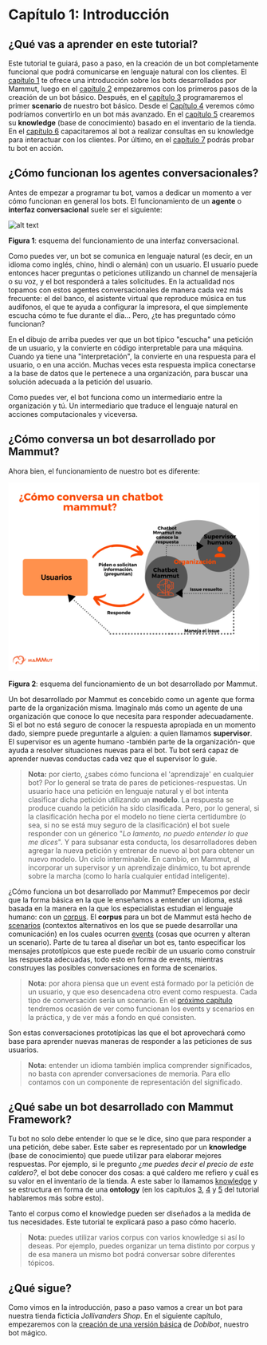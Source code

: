 # Capítulo 1: Introducción

## ¿Qué vas a aprender en este tutorial?

Este tutorial te guiará, paso a paso, en la creación de un bot completamente funcional que podrá comunicarse en lenguaje natural con los clientes. El [capítulo 1](intro.md) te ofrece una introducción sobre los bots desarrollados por Mammut, luego en el [capítulo 2](corpusN(1).md) empezaremos con los primeros pasos de la creación de un bot básico. Después, en el [capítulo 3](corpusN(2).md) programaremos el primer **scenario** de nuestro bot básico. Desde el [Capítulo 4](corpusM(1).md) veremos cómo podríamos convertirlo en un bot más avanzado. En el [capítulo 5](corpusM(2).md) crearemos su **knowledge** (base de conocimiento) basado en el inventario de la tienda. En el [capítulo 6](corpusM(3).md) capacitaremos al bot a realizar consultas en su knowledge para interactuar con los clientes. Por último, en el [capítulo 7](integration.md) podrás probar tu bot en acción.

## ¿Cómo funcionan los agentes conversacionales?

Antes de empezar a programar tu bot, vamos a dedicar un momento a ver cómo funcionan en general los bots. El funcionamiento de un **agente** o **interfaz conversacional** suele ser el siguiente:

![alt text](img/usuario_chatbot_organización.png "imagen 1")

**Figura 1**: esquema del funcionamiento de una interfaz conversacional.

Como puedes ver, un bot se comunica en lenguaje natural (es decir, en un idioma como inglés, chino, hindi o alemán) con un usuario. El usuario puede entonces hacer preguntas o peticiones utilizando un channel de mensajería o su voz, y el bot responderá a tales solicitudes. En la actualidad nos topamos con estos agentes conversacionales de manera cada vez más frecuente: el del banco, el asistente virtual que reproduce música en tus audífonos, el que te ayuda a configurar la impresora, el que simplemente escucha cómo te fue durante el día... Pero, ¿te has preguntado cómo funcionan?

En el dibujo de arriba puedes ver que un bot típico "escucha" una petición de un usuario, y la convierte en código interpretable para una máquina. Cuando ya tiene una "interpretación", la convierte en una respuesta para el usuario, o en una acción. Muchas veces esta respuesta implica conectarse a la base de datos que le pertenece a una organización, para buscar una solución adecuada a la petición del usuario.

Como puedes ver, el bot funciona como un intermediario entre la organización y tú. Un intermediario que traduce el lenguaje natural en acciones computacionales y viceversa.

## ¿Cómo conversa un bot desarrollado por Mammut?

Ahora bien, el funcionamiento de nuestro bot es diferente:

![alt text](img/como_conversa.png "Image 2")

**Figura 2**: esquema del funcionamiento de un bot desarrollado por Mammut.

Un bot desarrollado por Mammut es concebido como un agente que forma parte de la organización misma. Imagínalo más como un agente de una organización que conoce lo que necesita para responder adecuadamente. Si el bot no está seguro de conocer la respuesta apropiada en un momento dado, siempre puede preguntarle a alguien: a quien llamamos **supervisor**. El supervisor es un agente humano -también parte de la organización- que ayuda a resolver situaciones nuevas para el bot. Tu bot será capaz de aprender nuevas conductas cada vez que el supervisor lo guíe.

> **Nota:** por cierto, ¿sabes cómo funciona el 'aprendizaje' en cualquier bot? Por lo general se trata de pares de peticiones-respuestas. Un usuario hace una petición en lenguaje natural y el bot intenta clasificar dicha petición utilizando un **modelo**. La respuesta se produce cuando la petición ha sido clasificada. Pero, por lo general, si la clasificación hecha por el modelo no tiene cierta certidumbre (o sea, si no se está muy seguro de la clasificación) el bot suele responder con un génerico "_Lo lamento, no puedo entender lo que me dices_". Y para subsanar esta conducta, los desarrolladores deben agregar la nueva petición y entrenar de nuevo al bot para obtener un nuevo modelo. Un ciclo interminable. En cambio, en Mammut, al incorporar un supervisor y un aprendizaje dinámico, tu bot aprende sobre la marcha (como lo haría cualquier entidad inteligente).

¿Cómo funciona un bot desarrollado por Mammut? Empecemos por decir que la forma básica en la que le enseñamos a entender un idioma, está basada en la manera en la que los especialistas estudian el lenguaje humano: con un [corpus](../concepts/corpus.md). El **corpus** para un bot de Mammut está hecho de [scenarios](../concepts/scenario.md) (contextos alternativos en los que se puede desarrollar una comunicación) en los cuales ocurren [events](../concepts/events.md) (cosas que ocurren y alteran un scenario). Parte de tu tarea al diseñar un bot es, tanto especificar los mensajes prototípicos que este puede recibir de un usuario como construir las respuesta adecuadas, todo esto en forma de events, mientras construyes las posibles conversaciones en forma de scenarios.

> **Nota:** por ahora piensa que un event está formado por la petición de un usuario, y que eso desencadena otro event como respuesta. Cada tipo de conversación sería un scenario. En el [próximo capítulo](corpusN(1).md) tendremos ocasión de ver como funcionan los events y scenarios en la práctica, y de ver más a fondo en qué consisten.

Son estas conversaciones prototípicas las que el bot aprovechará como base para aprender nuevas maneras de responder a las peticiones de sus usuarios.

> **Nota:** entender un idioma también implica comprender significados, no basta con aprender conversaciones de memoria. Para ello contamos con un componente de representación del significado.

## ¿Qué sabe un bot desarrollado con Mammut Framework?

Tu bot no solo debe entender lo que se le dice, sino que para responder a una petición, debe saber. Este saber es representado por un **knowledge** (base de conocimiento) que puede utilizar para elaborar mejores respuestas. Por ejemplo, si le pregunto _¿me puedes decir el precio de este caldero?_, el bot debe conocer dos cosas: a qué caldero me refiero y cuál es su valor en el inventario de la tienda. A este saber lo llamamos [knowledge](../concepts/ontology.md) y se estructura en forma de una **ontology** (en los capítulos [3](corpusM(1).md), [4](corpusM(2).md) y [5](corpusM(3).md) del tutorial hablaremos más sobre esto).

Tanto el corpus como el knowledge pueden ser diseñados a la medida de tus necesidades. Este tutorial te explicará paso a paso cómo hacerlo.

> **Nota:** puedes utilizar varios corpus con varios knowledge si así lo deseas. Por ejemplo, puedes organizar un tema distinto por corpus y de esa manera un mismo bot podrá conversar sobre diferentes tópicos.

## ¿Qué sigue?

Como vimos en la introducción, paso a paso vamos a crear un bot para nuestra tienda ficticia _Jollivanders Shop_. En el siguiente capítulo, empezaremos con la [creación de una versión básica](corpusN(1).md) de _Dobibot_, nuestro bot mágico.
